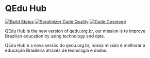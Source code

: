 QEdu Hub
========

[![Build Status](https://travis-ci.org/QEdu/qedu-hub.svg?branch=master)](https://travis-ci.org/QEdu/qedu-hub)
[![Scrutinizer Code Quality](https://scrutinizer-ci.com/g/QEdu/qedu-hub/badges/quality-score.png?b=master)](https://scrutinizer-ci.com/g/QEdu/qedu-hub/?branch=master)
[![Code Coverage](https://scrutinizer-ci.com/g/QEdu/qedu-hub/badges/coverage.png?b=master)](https://scrutinizer-ci.com/g/QEdu/qedu-hub/?branch=master)

QEdu Hub is the new version of qedu.org.br, our mission is to improve Brazilian education by using technology and data.

QEdu Hub é a nova versão do qedu.org.br, nossa missão é melhorar a educação Brasileira através de tecnologia e dados.